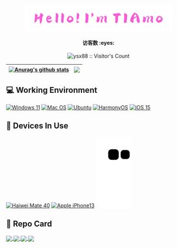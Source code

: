 <p align="center"><a href="https://anuraghazra.github.io"><img width="80%" alt="Hello, I'm TIAmo" src="./themes/TIAmo.png" /></a></p>
<h4 align="center">访客数 :eyes:</h4>

<p align="center"><img src="https://profile-counter.glitch.me/ysx88/count.svg" alt="ysx88 :: Visitor's Count" /></p>

| <a href="https://github.com/ysx88/ysx88"><img align="center" src="https://github-readme-stats.vercel.app/api?username=ysx88&show_icons=true&include_all_commits=true&theme=gruvbox_light&hide_border=true" alt="Anurag's github stats" /></a> | <a href="https://github.com/ysx88/ysx88"><img align="center" src="https://github-readme-stats.vercel.app/api/top-langs/?username=ysx88&layout=compact&theme=moltack&hide_border=true" /></a> |
| ------------- | ------------- |

## 💻 Working Environment
[![Windows 11](https://img.shields.io/badge/Windows%2011-00adef?style=flat-square&logo=windows&logoColor=ffffff)](https://www.microsoft.com/zh-cn/windows/windows-11)
[![Mac OS](https://img.shields.io/badge/MacOS%20Monterey-a15522?style=flat-square&logo=MacOS&Color=ffffff)](https://support.apple.com/zh-cn/macos/)
[![Ubuntu](https://img.shields.io/badge/Ubuntu%2022%2e04-dd4814?style=flat-square&logo=ubuntu&logoColor=ffffff)](https://cn.ubuntu.com/download/desktop)
[![HarmonyOS](https://img.shields.io/badge/HarmonyOS-f12354?style=flat-square&logo=harmonyos&logoColor=ffffff)](https://www.harmonyos.com/)
[![iOS 15](https://img.shields.io/badge/iOS%2015-b54bbf?style=flat-square&logo=ios&logoColor=ffffff)](https://www.apple.com/ios/ios-15/)

## 📱 Devices In Use
[![Haiwei Mate 40](https://img.shields.io/badge/Haiwei%20Mate%2040-fd5355?style=flat-square&logo=huawei&logoColor=ffffff)](https://consumer.huawei.com/cn/phones/mate40-pro/)
[![Apple iPhone13](https://img.shields.io/badge/Apple%20iPhone%2013-adse58?style=flat-square&logo=apple&logoColor=ffffff)](https://www.apple.com.cn/iphone-13/)
![](https://raw.githubusercontent.com/DHDAXCW/DHDAXCW/output/github-snake.svg)
## :sparkling_heart: Repo Card

<a href="https://github.com/ysx88/OpenWrt">
  <img align="center" src="https://github-readme-stats.vercel.app/api/pin/?username=ysx88&repo=OpenWrt&theme=buefy" />
</a>
<a href="https://github.com/ysx88/NanoPi-R2S">
  <img align="center" src="https://github-readme-stats.vercel.app/api/pin/?username=ysx88&repo=NanoPi-R2S&theme=transparent" />
</a>
<a href="https://github.com/ysx88/x86-64">
  <img align="center" src="https://github-readme-stats.vercel.app/api/pin/?username=ysx88&repo=x86-64&theme=flag-india" />
</a>
<a href="https://github.com/ysx88/Phicomm-N1">
  <img align="center" src="https://github-readme-stats.vercel.app/api/pin/?username=ysx88&repo=Phicomm-N1&theme=vue" />
</a>
